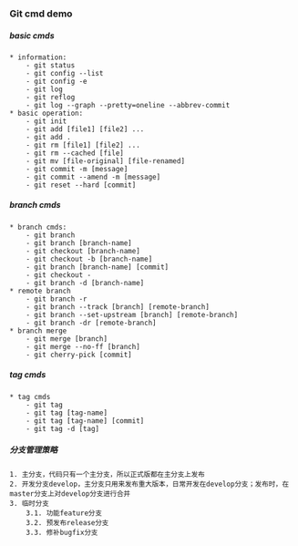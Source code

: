 ### Git cmd demo


##### basic cmds
    * information:
        - git status
        - git config --list
        - git config -e
        - git log
        - git reflog
        - git log --graph --pretty=oneline --abbrev-commit
    * basic operation:   
        - git init
        - git add [file1] [file2] ...
        - git add .
        - git rm [file1] [file2] ...
        - git rm --cached [file]
        - git mv [file-original] [file-renamed]
        - git commit -m [message]
        - git commit --amend -m [message]
        - git reset --hard [commit]


##### branch cmds
    * branch cmds:
        - git branch
        - git branch [branch-name]
        - git checkout [branch-name]
        - git checkout -b [branch-name]
        - git branch [branch-name] [commit]
        - git checkout -
        - git branch -d [branch-name]
    * remote branch
        - git branch -r
        - git branch --track [branch] [remote-branch]
        - git branch --set-upstream [branch] [remote-branch]
        - git branch -dr [remote-branch]
    * branch merge
        - git merge [branch]
        - git merge --no-ff [branch]
        - git cherry-pick [commit]


##### tag cmds
    * tag cmds
        - git tag
        - git tag [tag-name]
        - git tag [tag-name] [commit]
        - git tag -d [tag]


##### 分支管理策略
    1. 主分支，代码只有一个主分支，所以正式版都在主分支上发布
    2. 开发分支develop，主分支只用来发布重大版本，日常开发在develop分支；发布时，在master分支上对develop分支进行合并
    3. 临时分支
        3.1. 功能feature分支
        3.2. 预发布release分支
        3.3. 修补bugfix分支






